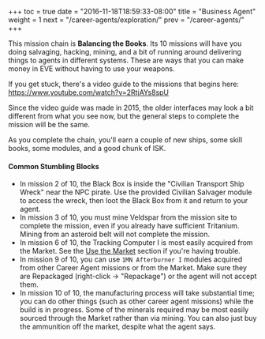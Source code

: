 +++ toc = true date = "2016-11-18T18:59:33-08:00" title = "Business Agent" weight = 1 next = "/career-agents/exploration/" prev = "/career-agents/" +++

This mission chain is **Balancing the Books**. Its 10 missions will have you doing salvaging, hacking, mining, and a bit of running around delivering things to agents in different systems. These are ways that you can make money in EVE without having to use your weapons.

If you get stuck, there's a video guide to the missions that begins here: https://www.youtube.com/watch?v=2RtjAYs8spU

Since the video guide was made in 2015, the older interfaces may look a bit different from what you see now, but the general steps to complete the mission will be the same.

As you complete the chain, you'll earn a couple of new ships, some skill books, some modules, and a good chunk of ISK.

#### Common Stumbling Blocks

- In mission 2 of 10, the Black Box is inside the "Civilian Transport Ship Wreck" near the NPC pirate. Use the provided Civilian Salvager module to access the wreck, then loot the Black Box from it and return to your agent.
- In mission 3 of 10, you must mine Veldspar from the mission site to complete the mission, even if you already have sufficient Tritanium. Mining from an asteroid belt will not complete the mission.
- In mission 6 of 10, the Tracking Computer I is most easily acquired from the Market. See the [Use the Market](/market/) section if you're having trouble.
- In mission 9 of 10, you can use `1MN Afterburner I` modules acquired from other Career Agent missions or from the Market. Make sure they are Repackaged (right-click -> "Repackage") or the agent will not accept them.
- In mission 10 of 10, the manufacturing process will take substantial time; you can do other things (such as other career agent missions) while the build is in progress. Some of the minerals required may be most easily sourced through the Market rather than via mining. You can also just buy the ammunition off the market, despite what the agent says.